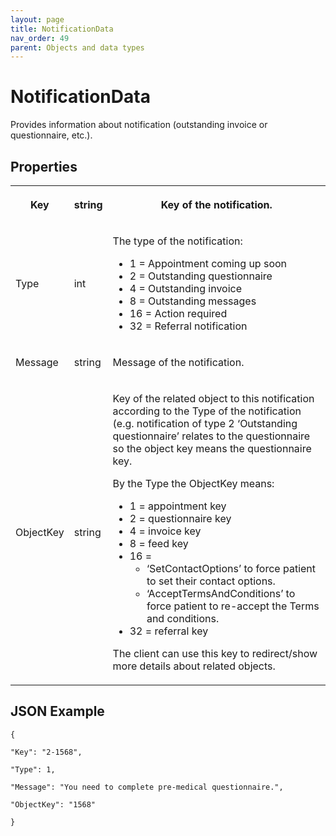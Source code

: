 ```yaml
---
layout: page
title: NotificationData
nav_order: 49
parent: Objects and data types
---
```


# NotificationData

Provides information about notification (outstanding invoice or questionnaire, etc.).

## Properties

<table><tbody><tr><th><p>Key</p></th><th><p>string</p></th><th><p>Key of the notification.</p></th></tr><tr><td><p>Type</p></td><td><p>int</p></td><td><p>The type of the notification:</p><ul><li>1 = Appointment coming up soon</li><li>2 = Outstanding questionnaire</li><li>4 = Outstanding invoice</li><li>8 = Outstanding messages</li><li>16 = Action required</li><li>32 = Referral notification</li></ul></td></tr><tr><td><p>Message</p></td><td><p>string</p></td><td><p>Message of the notification.</p></td></tr><tr><td><p>ObjectKey</p></td><td><p>string</p></td><td><p>Key of the related object to this notification according to the Type of the notification (e.g. notification of type 2 ‘Outstanding questionnaire’ relates to the questionnaire so the object key means the questionnaire key.</p><p>By the Type the ObjectKey means:</p><ul><li>1 = appointment key</li><li>2 = questionnaire key</li><li>4 = invoice key</li><li>8 = feed key</li><li>16 =<ul><li>‘SetContactOptions’ to force patient to set their contact options.</li><li>‘AcceptTermsAndConditions’ to force patient to re-accept the Terms and conditions.</li></ul></li><li>32 = referral key</li></ul><p>The client can use this key to redirect/show more details about related objects.</p></td></tr></tbody></table>

## JSON Example

```
{

"Key": "2-1568",

"Type": 1,

"Message": "You need to complete pre-medical questionnaire.",

"ObjectKey": "1568"

}
```
